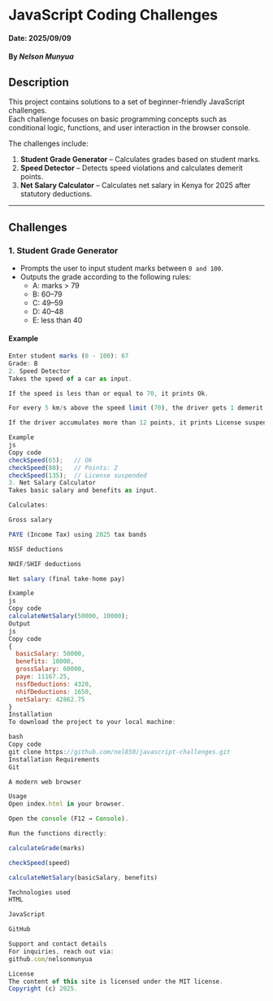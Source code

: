 # JavaScript Coding Challenges

#### Date: 2025/09/09  
#### By *Nelson Munyua*  

## Description
This project contains solutions to a set of beginner-friendly JavaScript challenges.  
Each challenge focuses on basic programming concepts such as conditional logic, functions, and user interaction in the browser console.  

The challenges include:  
1. **Student Grade Generator** – Calculates grades based on student marks.  
2. **Speed Detector** – Detects speed violations and calculates demerit points.  
3. **Net Salary Calculator** – Calculates net salary in Kenya for 2025 after statutory deductions.  

---

## Challenges

### 1. Student Grade Generator
- Prompts the user to input student marks between `0 and 100`.  
- Outputs the grade according to the following rules:  
  - A: marks > 79  
  - B: 60–79  
  - C: 49–59  
  - D: 40–48  
  - E: less than 40  

#### Example
```js
Enter student marks (0 - 100): 67
Grade: B
2. Speed Detector
Takes the speed of a car as input.

If the speed is less than or equal to 70, it prints Ok.

For every 5 km/s above the speed limit (70), the driver gets 1 demerit point.

If the driver accumulates more than 12 points, it prints License suspended.

Example
js
Copy code
checkSpeed(65);   // Ok
checkSpeed(80);   // Points: 2
checkSpeed(135);  // License suspended
3. Net Salary Calculator
Takes basic salary and benefits as input.

Calculates:

Gross salary

PAYE (Income Tax) using 2025 tax bands

NSSF deductions

NHIF/SHIF deductions

Net salary (final take-home pay)

Example
js
Copy code
calculateNetSalary(50000, 10000);
Output
js
Copy code
{
  basicSalary: 50000,
  benefits: 10000,
  grossSalary: 60000,
  paye: 11167.25,
  nssfDeductions: 4320,
  nhifDeductions: 1650,
  netSalary: 42862.75
}
Installation
To download the project to your local machine:

bash
Copy code
git clone https://github.com/nel850/javascript-challenges.git
Installation Requirements
Git

A modern web browser

Usage
Open index.html in your browser.

Open the console (F12 → Console).

Run the functions directly:

calculateGrade(marks)

checkSpeed(speed)

calculateNetSalary(basicSalary, benefits)

Technologies used
HTML

JavaScript

GitHub

Support and contact details
For inquiries, reach out via:
github.com/nelsonmunyua

License
The content of this site is licensed under the MIT license.
Copyright (c) 2025.


